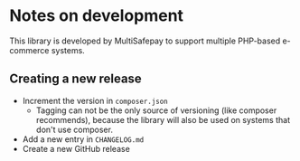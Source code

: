 # Notes on development
This library is developed by MultiSafepay to support multiple PHP-based e-commerce systems.

## Creating a new release
- Increment the version in `composer.json`
    - Tagging can not be the only source of versioning (like composer recommends), because the library will also be used on systems that don't use composer.
- Add a new entry in `CHANGELOG.md`
- Create a new GitHub release
